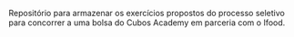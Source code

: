 Repositório para armazenar os exercícios propostos do processo seletivo para concorrer a uma bolsa do Cubos Academy em parceria com o Ifood.
